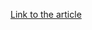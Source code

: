 [Link to the article](https://www.akamai.com/blog/security-research/new-magecart-hides-behind-legit-domains)
